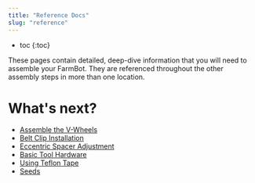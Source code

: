 ```yaml
---
title: "Reference Docs"
slug: "reference"
---
```


* toc
{:toc}

These pages contain detailed, deep-dive information that you will need to assemble your FarmBot. They are referenced throughout the other assembly steps in more than one location.

# What's next?

 * [Assemble the V-Wheels](../FarmBot-Genesis-V1.3/reference/assemble-the-v-wheels.md)
 * [Belt Clip Installation](../FarmBot-Genesis-V1.3/reference/belt-clip-installation.md)
 * [Eccentric Spacer Adjustment](../FarmBot-Genesis-V1.3/reference/eccentric-spacer-adjustment.md)
 * [Basic Tool Hardware](../FarmBot-Genesis-V1.3/reference/basic-tool-hardware.md)
 * [Using Teflon Tape](../FarmBot-Genesis-V1.3/reference/using-teflon-tape.md)
 * [Seeds](../FarmBot-Genesis-V1.3/reference/seeds.md)
